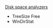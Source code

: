 [Disk space analyzers](https://en.wikipedia.org/wiki/Disk_utility#Disk_space_analyzer)

- TreeSize Free
- WinDirStat

